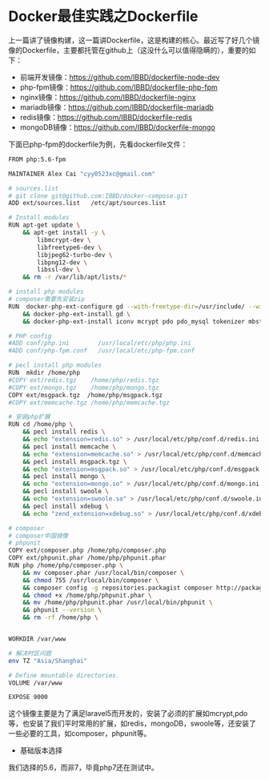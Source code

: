 # Docker最佳实践之Dockerfile

上一篇讲了镜像构建，这一篇讲Dockerfile，这是构建的核心。最近写了好几个镜像的Dockerfile，主要都托管在github上（这没什么可以值得隐瞒的），重要的如下：

- 前端开发镜像：https://github.com/IBBD/dockerfile-node-dev 
- php-fpm镜像：https://github.com/IBBD/dockerfile-php-fpm 
- nginx镜像：https://github.com/IBBD/dockerfile-nginx 
- mariadb镜像：https://github.com/IBBD/dockerfile-mariadb 
- redis镜像：https://github.com/IBBD/dockerfile-redis
- mongoDB镜像：https://github.com/IBBD/dockerfile-mongo

下面已php-fpm的dockerfile为例，先看dockerfile文件：

```sh 
FROM php:5.6-fpm

MAINTAINER Alex Cai "cyy0523xc@gmail.com"

# sources.list
# git clone git@github.com:IBBD/docker-compose.git
ADD ext/sources.list   /etc/apt/sources.list

# Install modules
RUN apt-get update \
    && apt-get install -y \
        libmcrypt-dev \
        libfreetype6-dev \
        libjpeg62-turbo-dev \
        libpng12-dev \
        libssl-dev \
    && rm -r /var/lib/apt/lists/*

# install php modules
# composer需要先安装zip
RUN  docker-php-ext-configure gd --with-freetype-dir=/usr/include/ --with-jpeg-dir=/usr/include/ \
    && docker-php-ext-install gd \
    && docker-php-ext-install iconv mcrypt pdo pdo_mysql tokenizer mbstring zip

# PHP config
#ADD conf/php.ini        /usr/local/etc/php/php.ini
#ADD conf/php-fpm.conf   /usr/local/etc/php-fpm.conf

# pecl install php modules
RUN  mkdir /home/php
#COPY ext/redis.tgz    /home/php/redis.tgz 
#COPY ext/mongo.tgz    /home/php/mongo.tgz 
COPY ext/msgpack.tgz  /home/php/msgpack.tgz 
#COPY ext/memcache.tgz /home/php/memcache.tgz 

# 安装php扩展
RUN cd /home/php \
    && pecl install redis \
    && echo "extension=redis.so" > /usr/local/etc/php/conf.d/redis.ini \
    && pecl install memcache \
    && echo "extension=memcache.so" > /usr/local/etc/php/conf.d/memcache.ini \
    && pecl install msgpack.tgz \
    && echo "extension=msgpack.so" > /usr/local/etc/php/conf.d/msgpack.ini \
    && pecl install mongo \
    && echo "extension=mongo.so" > /usr/local/etc/php/conf.d/mongo.ini \
    && pecl install swoole \
    && echo "extension=swoole.so" > /usr/local/etc/php/conf.d/swoole.ini \
    && pecl install xdebug \
    && echo "zend_extension=xdebug.so" > /usr/local/etc/php/conf.d/xdebug.ini 

# composer 
# composer中国镜像
# phpunit
COPY ext/composer.php /home/php/composer.php
COPY ext/phpunit.phar /home/php/phpunit.phar
RUN php /home/php/composer.php \
    && mv composer.phar /usr/local/bin/composer \
    && chmod 755 /usr/local/bin/composer \
    && composer config -g repositories.packagist composer http://packagist.phpcomposer.com \
    && chmod +x /home/php/phpunit.phar \
    && mv /home/php/phpunit.phar /usr/local/bin/phpunit \
    && phpunit --version \
    && rm -rf /home/php \


WORKDIR /var/www 

# 解决时区问题
env TZ "Asia/Shanghai"

# Define mountable directories.
VOLUME /var/www

EXPOSE 9000
```

这个镜像主要是为了满足laravel5而开发的，安装了必须的扩展如mcrypt,pdo等，也安装了我们平时常用的扩展，如redis，mongoDB，swoole等，还安装了一些必要的工具，如composer，phpunit等。

- 基础版本选择 

我们选择的5.6，而非7，毕竟php7还在测试中。



